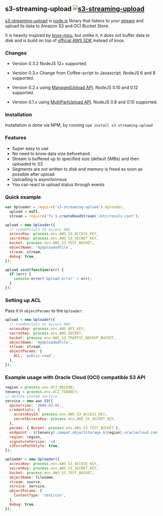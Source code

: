 ## s3-streaming-upload [![s3-streaming-upload](https://github.com/apiaryio/s3-streaming-upload/workflows/s3-streaming-upload%20CI/badge.svg)](https://github.com/apiaryio/s3-streaming-upload/actions?query=workflow%3A%22s3-streaming-upload+CI%22)

[s3-streaming-upload](https://github.com/apiaryio/s3-streaming-upload) is [node.js](http://nodejs.org) library that listens to your [stream](http://nodejs.org/docs/v0.8.9/api/stream.html) and upload its data to Amazon S3 and OCI Bucket Store.

It is heavily inspired by [knox-mpu](https://github.com/nathanoehlman/knox-mpu), but unlike it, it does not buffer data to disk and is build on top of [official AWS SDK](https://github.com/aws/aws-sdk-js) instead of knox.

### Changes

- Version 0.3.2 NodeJS 12+ supported.
- Version 0.3.x Change from Coffee-script to Javascript. NodeJS 6 and 8 supported.

- Version 0.2.x using [ManagedUpload API](http://docs.aws.amazon.com/AWSJavaScriptSDK/latest/AWS/S3/ManagedUpload.html). NodeJS 0.10 and 0.12 supported.

- Version 0.1.x using [MultiPartUpload API](http://docs.amazonwebservices.com/AmazonS3/latest/dev/sdksupportformpu.html). NodeJS 0.8 and 0.10 supported.

### Installation

Installation is done via NPM, by running `npm install s3-streaming-upload`

### Features

- Super easy to use
- No need to know data size beforehand
- Stream is buffered up to specified size (default 5MBs) and then uploaded to S3
- Segments are not written to disk and memory is freed as soon as possible after upload
- Uploading is asynchronous
- You can react to upload status through events

### Quick example

```javascript
var Uploader = require('s3-streaming-upload').Uploader,
  upload = null,
  stream = require('fs').createReadStream('/etc/resolv.conf');

upload = new Uploader({
  // credentials to access AWS
  accessKey: process.env.AWS_S3_ACCESS_KEY,
  secretKey: process.env.AWS_S3_SECRET_KEY,
  bucket: process.env.AWS_S3_TEST_BUCKET,
  objectName: 'myUploadedFile',
  stream: stream,
  debug: true,
});

upload.send(function(err) {
  if (err) {
    console.error('Upload error' + err);
  }
});
```

### Setting up ACL

Pass it in `objectParams` to the `Uploader`:

```javascript
upload = new Uploader({
  // credentials to access AWS
  accessKey: process.env.AWS_API_KEY,
  secretKey: process.env.AWS_SECRET,
  bucket: process.env.AWS_S3_TRAFFIC_BACKUP_BUCKET,
  objectName: 'myUploadedFile',
  stream: stream,
  objectParams: {
    ACL: 'public-read',
  },
});
```

### Example usage with Oracle Cloud (OCI) compatible S3 API

```javascript
region = process.env.OCI_REGION;
tenancy = process.env.OCI_TENANCY;
// define custom service
service = new aws.S3({
  apiVersion: '2006-03-01',
  credentials: {
    accessKeyId: process.env.AWS_S3_ACCESS_KEY,
    secretAccessKey: process.env.AWS_S3_SECRET_KEY,
  },
  params: { Bucket: process.env.AWS_S3_TEST_BUCKET },
  endpoint: `${tenancy}.compat.objectstorage.${region}.oraclecloud.com`,
  region: region,
  signatureVersion: 'v4',
  s3ForcePathStyle: true,
});

uploader = new Uploader({
  accessKey: process.env.AWS_S3_ACCESS_KEY,
  secretKey: process.env.AWS_S3_SECRET_KEY,
  bucket: process.env.AWS_S3_TEST_BUCKET,
  objectName: filename,
  stream: source,
  service: service,
  objectParams: {
    ContentType: 'text/csv',
  },
  debug: true,
});
```
